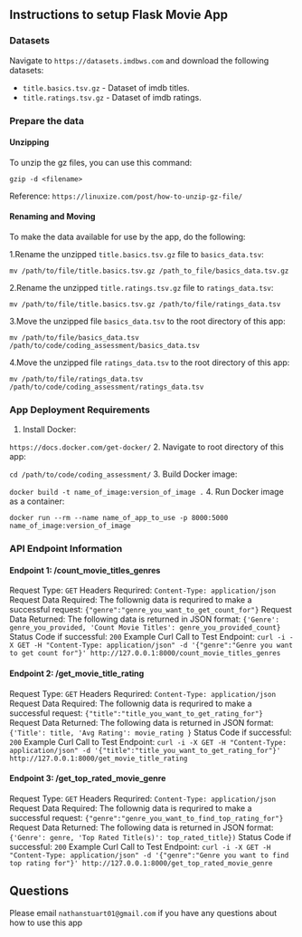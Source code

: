 ## Instructions to setup Flask Movie App

### Datasets

Navigate to `https://datasets.imdbws.com` and download the following datasets:

- `title.basics.tsv.gz` - Dataset of imdb titles.
- `title.ratings.tsv.gz` - Dataset of imdb ratings.

### Prepare the data

#### Unzipping

To unzip the gz files, you can use this command:

`gzip -d <filename>`

Reference: `https://linuxize.com/post/how-to-unzip-gz-file/`

#### Renaming and Moving

To make the data available for use by the app, do the following:

1.Rename the unzipped `title.basics.tsv.gz` file to `basics_data.tsv`:

`mv /path/to/file/title.basics.tsv.gz /path_to_file/basics_data.tsv.gz`

2.Rename the unzipped `title.ratings.tsv.gz` file to `ratings_data.tsv`:

`mv /path/to/file/title.basics.tsv.gz /path/to/file/ratings_data.tsv`

3.Move the unzipped file `basics_data.tsv` to the root directory of this app:

`mv /path/to/file/basics_data.tsv /path/to/code/coding_assessment/basics_data.tsv`

4.Move the unzipped file `ratings_data.tsv` to the root directory of this app:

`mv /path/to/file/ratings_data.tsv /path/to/code/coding_assessment/ratings_data.tsv`

### App Deployment Requirements

1. Install Docker:

`https://docs.docker.com/get-docker/`
2. Navigate to root directory of this app:

`cd /path/to/code/coding_assessment/`
3. Build Docker image:

`docker build -t name_of_image:version_of_image .`
4. Run Docker image as a container:

`docker run --rm --name name_of_app_to_use -p 8000:5000 name_of_image:version_of_image`

### API Endpoint Information

#### Endpoint 1: /count_movie_titles_genres

Request Type:
`GET`
Headers Requrired:
`Content-Type: application/json`
Request Data Required: The follownig data is requrired to make a successful request:
`{"genre":"genre_you_want_to_get_count_for"}`
Request Data Returned: The following data is returned in JSON format:
`{'Genre': genre_you_provided, 'Count Movie Titles': genre_you_provided_count}`
Status Code if successful:
`200`
Example Curl Call to Test Endpoint:
`curl -i -X GET -H "Content-Type: application/json" -d '{"genre":"Genre you want to get count for"}' http://127.0.0.1:8000/count_movie_titles_genres`

#### Endpoint 2: /get_movie_title_rating

Request Type:
`GET`
Headers Requrired:
`Content-Type: application/json`
Request Data Required: The follownig data is requrired to make a successful request:
`{"title":"title_you_want_to_get_rating_for"}`
Request Data Returned: The following data is returned in JSON format:
`{'Title': title, 'Avg Rating': movie_rating }`
Status Code if successful:
`200`
Example Curl Call to Test Endpoint:
`curl -i -X GET -H "Content-Type: application/json" -d '{"title":"title_you_want_to_get_rating_for"}' http://127.0.0.1:8000/get_movie_title_rating`

#### Endpoint 3: /get_top_rated_movie_genre

Request Type:
`GET`
Headers Requrired:
`Content-Type: application/json`
Request Data Required: The follownig data is requrired to make a successful request:
`{"genre":"genre_you_want_to_find_top_rating_for"}`
Request Data Returned: The following data is returned in JSON format:
`{'Genre': genre, 'Top Rated Title(s)': top_rated_title})`
Status Code if successful:
`200`
Example Curl Call to Test Endpoint:
`curl -i -X GET -H "Content-Type: application/json" -d '{"genre":"Genre you want to find top rating for"}' http://127.0.0.1:8000/get_top_rated_movie_genre`

## Questions

Please email `nathanstuart01@gmail.com` if you have any questions about how to use this app
